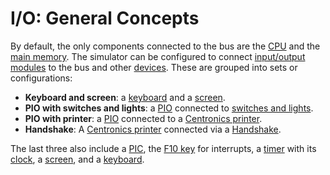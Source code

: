 # I/O: General Concepts

By default, the only components connected to the bus are the [CPU](../computer/cpu) and the [main memory](../computer/memory). The simulator can be configured to connect [input/output modules](./modules/index) to the bus and other [devices](./devices/index). These are grouped into sets or configurations:

- **Keyboard and screen**: a [keyboard](./devices/keyboard) and a [screen](./devices/screen).
- **PIO with switches and lights**: a [PIO](./modules/pio) connected to [switches and lights](./devices/switches-and-leds).
- **PIO with printer**: a [PIO](./modules/pio) connected to a [Centronics printer](./devices/printer).
- **Handshake**: A [Centronics printer](./devices/printer) connected via a [Handshake](./modules/handshake).

The last three also include a [PIC](./modules/pic), the [F10 key](./devices/f10) for interrupts, a [timer](./modules/timer) with its [clock](./devices/clock), a [screen](./devices/screen), and a [keyboard](./devices/keyboard).